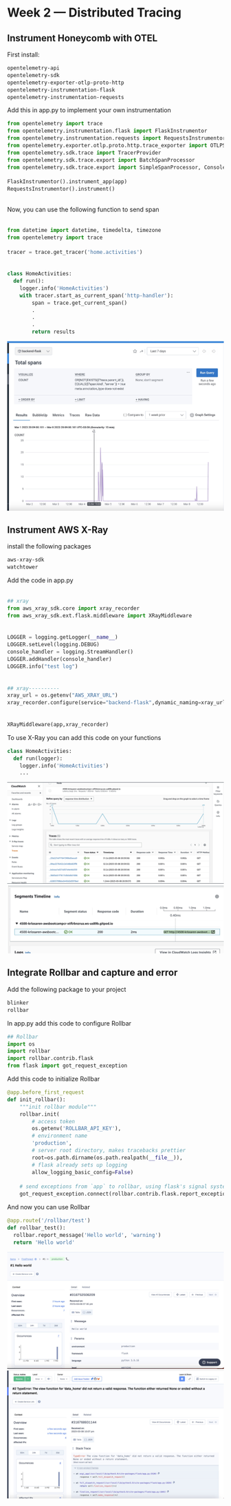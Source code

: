 # Week 2 — Distributed Tracing

## Instrument Honeycomb with OTEL

First install:

```bash
opentelemetry-api
opentelemetry-sdk
opentelemetry-exporter-otlp-proto-http
opentelemetry-instrumentation-flask
opentelemetry-instrumentation-requests
```

Add this in app.py to implement your own instrumentation

```python
from opentelemetry import trace
from opentelemetry.instrumentation.flask import FlaskInstrumentor
from opentelemetry.instrumentation.requests import RequestsInstrumentor
from opentelemetry.exporter.otlp.proto.http.trace_exporter import OTLPSpanExporter
from opentelemetry.sdk.trace import TracerProvider
from opentelemetry.sdk.trace.export import BatchSpanProcessor
from opentelemetry.sdk.trace.export import SimpleSpanProcessor, ConsoleSpanExporter

FlaskInstrumentor().instrument_app(app)
RequestsInstrumentor().instrument()
    
```

Now, you can use the following function to send span

```python

from datetime import datetime, timedelta, timezone
from opentelemetry import trace

tracer = trace.get_tracer('home.activities')


class HomeActivities:
  def run():
    logger.info('HomeActivities')
    with tracer.start_as_current_span('http-handler'):
        span = trace.get_current_span()
        .
        .
        .
        return results
```

![honeycomb instrumentation](../_docs/assets/honeycomb_implementation.jpg)

## Instrument AWS X-Ray

install the following packages

```bash
aws-xray-sdk
watchtower
```

Add the code in app.py

```python

## xray
from aws_xray_sdk.core import xray_recorder
from aws_xray_sdk.ext.flask.middleware import XRayMiddleware


LOGGER = logging.getLogger(__name__)
LOGGER.setLevel(logging.DEBUG)
console_handler = logging.StreamHandler()
LOGGER.addHandler(console_handler)
LOGGER.info("test log")


## xray----------
xray_url = os.getenv("AWS_XRAY_URL")
xray_recorder.configure(service="backend-flask",dynamic_naming=xray_url)


XRayMiddleware(app,xray_recorder)

```

To use X-Ray you can add this code on your functions

```python
class HomeActivities:
  def run(logger):
    logger.info('HomeActivities')
    ...
```


![xray](../_docs/assets/xray_instrumentation.jpg)
![xray_200](../_docs/assets/xray_200_ok.jpg)

## Integrate Rollbar and capture and error

Add the following package to your project

```bash
blinker
rollbar
```

In app.py add this code to configure Rollbar

```python
## Rollbar
import os
import rollbar
import rollbar.contrib.flask
from flask import got_request_exception
```

Add this code to initialize Rollbar

```python
@app.before_first_request
def init_rollbar():
    """init rollbar module"""
    rollbar.init(
        # access token
        os.getenv('ROLLBAR_API_KEY'),
        # environment name
        'production',
        # server root directory, makes tracebacks prettier
        root=os.path.dirname(os.path.realpath(__file__)),
        # flask already sets up logging
        allow_logging_basic_config=False)

    # send exceptions from `app` to rollbar, using flask's signal system.
    got_request_exception.connect(rollbar.contrib.flask.report_exception, app)
```

And now you can use Rollbar

```python
@app.route('/rollbar/test')
def rollbar_test():
  rollbar.report_message('Hello world', 'warning')  
  return 'Hello world'
```


![rollbar](../_docs/assets/rollbar_default.jpg)
![rollbar error](../_docs/assets/rollback_error.jpg)